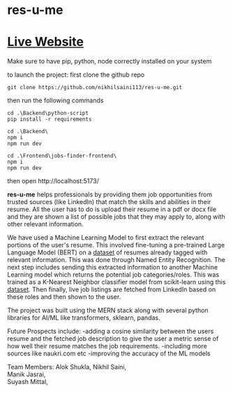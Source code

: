 # res-u-me
# [Live Website](https://res-u-me.vercel.app/)
Make sure to have pip, python, node correctly installed on your system

to launch the project:
first clone the github repo

```git clone https://github.com/nikhilsaini113/res-u-me.git```

then run the following commands

```
cd .\Backend\python-script
pip install -r requirements

cd .\Backend\
npm i
npm run dev

cd .\Frontend\jobs-finder-frontend\
npm i
npm run dev
```

then open http://localhost:5173/


**res-u-me** helps professionals by providing them job opportunities from trusted sources (like LinkedIn) that match the skills and abilities in their resume.
All the user has to do is upload their resume in a pdf or docx file and they are shown a list of possible jobs that they may apply to, along with other relevant information.

We have used a Machine Learning Model to first extract the relevant portions of the user's resume. This involved fine-tuning a pre-trained Large Language Model (BERT) on a [dataset](https://www.kaggle.com/datasets/dataturks/resume-entities-for-ner) of resumes already tagged with relevant information. This was done through Named Entity Recognition.
The next step includes sending this extracted information to another Machine Learning model which returns the potential job categories/roles. This was trained as a K-Nearest Neighbor classifier model from scikit-learn using this [dataset](https://www.kaggle.com/datasets/gauravduttakiit/resume-dataset).
Then finally, live job listings are fetched from LinkedIn based on these roles and then shown to the user.

The project was built using the MERN stack along with several python libraries for AI/ML like transformers, sklearn, pandas.

Future Prospects include:
-adding a cosine similarity between the users resume and the fetched job description to give the user a metric sense of how well their resume matches the job requirements. 
-including more sources like naukri.com etc
-improving the accuracy of the ML models

Team Members:
Alok Shukla, 
Nikhil Saini,  
Manik Jasrai,  
Suyash Mittal,  
